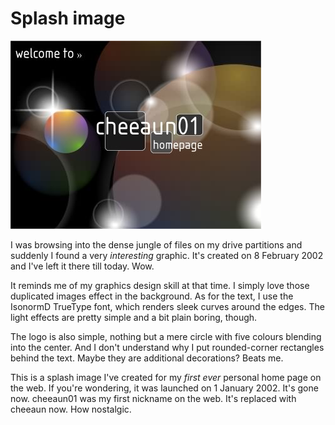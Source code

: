Splash image
===

![splash image for my first ever personal home page, showing 'welcome to » cheeaun01 homepage'](../images/artwork/web/cheeaun01_homepage_splash.jpg)

I was browsing into the dense jungle of files on my drive partitions and suddenly I found a very *interesting* graphic. It's created on 8 February 2002 and I've left it there till today. Wow.

It reminds me of my graphics design skill at that time. I simply love those duplicated images effect in the background. As for the text, I use the IsonormD TrueType font, which renders sleek curves around the edges. The light effects are pretty simple and a bit plain boring, though.

The logo is also simple, nothing but a mere circle with five colours blending into the center. And I don't understand why I put rounded-corner rectangles behind the text. Maybe they are additional decorations? Beats me.

This is a splash image I've created for my *first ever* personal home page on the web. If you're wondering, it was launched on 1 January 2002. It's gone now. cheeaun01 was my first nickname on the web. It's replaced with cheeaun now. How nostalgic.